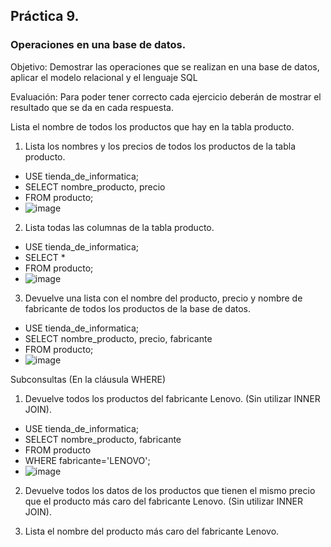## Práctica 9.
### Operaciones en una base de datos.
Objetivo: Demostrar las operaciones que se realizan en una base de datos, aplicar el modelo relacional y el lenguaje SQL

Evaluación: Para poder tener correcto cada ejercicio deberán de mostrar el resultado que se da en cada respuesta.

Lista el nombre de todos los productos que hay en la tabla producto.


1. Lista los nombres y los precios de todos los productos de la tabla producto.
- USE tienda_de_informatica;
- SELECT nombre_producto, precio
- FROM producto;
- ![image](https://user-images.githubusercontent.com/102439815/173169759-ad9190cf-aa80-4763-84dc-02388dab95fc.png)
2. Lista todas las columnas de la tabla producto.
- USE tienda_de_informatica;
- SELECT *
- FROM producto;
- ![image](https://user-images.githubusercontent.com/102439815/173169822-d6979e2e-c71b-45bb-b384-14096d7bc562.png)
3. Devuelve una lista con el nombre del producto, precio y nombre de fabricante de
todos los productos de la base de datos.
- USE tienda_de_informatica;
- SELECT nombre_producto, precio, fabricante
- FROM producto;
- ![image](https://user-images.githubusercontent.com/102439815/173170017-17ae8eea-8dec-4ce2-9271-0ba38ace7233.png)

Subconsultas (En la cláusula WHERE)
1. Devuelve todos los productos del fabricante Lenovo. (Sin utilizar INNER
JOIN).
- USE tienda_de_informatica;
- SELECT nombre_producto, fabricante
- FROM producto
- WHERE fabricante='LENOVO';
- ![image](https://user-images.githubusercontent.com/102439815/173170150-c48b5dca-02e9-43a0-baff-50f9313cb85d.png)
2. Devuelve todos los datos de los productos que tienen el mismo precio que el
producto más caro del fabricante Lenovo. (Sin utilizar INNER JOIN).

3. Lista el nombre del producto más caro del fabricante Lenovo.
